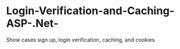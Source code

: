 # Login-Verification-and-Caching-ASP-.Net-
Show cases sign up, login verification, caching, and cookies.
